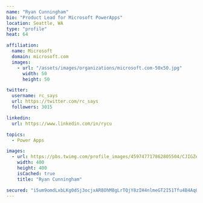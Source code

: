 ```yaml
---
name: "Ryan Cunningham"
bio: "Product Lead for Microsoft PowerApps"
location: Seattle, WA
type: "profile"
heat: 64

affiliation:
  name: Microsoft
  domain: microsoft.com
  images:
    - url: "/assets/images/organizations/microsoft.com-50x50.jpg"
      width: 50
      height: 50

twitter:
  username: rc_says
  url: https://twitter.com/rc_says
  followers: 3015

linkedin:
  url: https://www.linkedin.com/in/rycu

topics:
  - Power Apps

images:
  - url: https://pbs.twimg.com/profile_images/459747717862805504/CJIGZejd_400x400.png
    width: 400
    height: 400
    isCached: true
    title: "Ryan Cunningham"

secured: "i5um9omdLxbLKg0dSj3ocjxAR8OhM8gLrTQjY8zIH4nlmeGT2I51Tfu4B4AqQ7ArKRMMFvkRTDRxK+L8+cs2uLDRcDhHiXzhGNK9woYGpWLgPs4/ipL8Su+dyfINu1YljUNU9hHbDej//SpIQMRwyav/kzX1VK3c4zxNe/Vut+C9awHo2UCgr5Mf9Uhzcz/QXqS1f2BLbQJrxyIhH9THm9aodDVO3kNOvVUdnSOk3asxI1Yuav6VfoR/zSxPlfjop0QJHSuoCr/eSolJ6Gl5T03q7FJDbo8OGwqEUbxX5B8MRTBunfmjyys85qYD/VfctkHoIWSIskh0jqdbw4yqmsHncDVHumKzdVYovnRX6lfNVALQHRWTXVk0vHbad//0J5Vx1nCi0cnnUD1CmkWR5FSfTHBJqk3bRI1gRcTqPCI=;Ea2UboXGR1QDv4LWqNXNww=="
---
```


